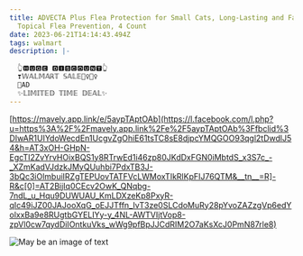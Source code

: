 ```yaml
---
title: ADVECTA Plus Flea Protection for Small Cats, Long-Lasting and Fast-Acting
  Topical Flea Prevention, 4 Count
date: 2023-06-21T14:14:43.494Z
tags: walmart
description: |-
  
  👆🅷🆄🅶🅴 🅳🅸🆂🅲🅾🆄🅽🆃👆
  ❣️𝕎𝔸𝕃𝕄𝔸ℝ𝕋 𝕊𝔸𝕃𝔼🏃‍♀️🏃‍♀️
  🥳AD
  ✨𝕃𝕀𝕄𝕀𝕋𝔼𝔻 𝕋𝕀𝕄𝔼 𝔻𝔼𝔸𝕃✨
---
```

<!--StartFragment-->

[https://mavely.app.link/e/5aypTAptOAb](https://l.facebook.com/l.php?u=https%3A%2F%2Fmavely.app.link%2Fe%2F5aypTAptOAb%3Ffbclid%3DIwAR1UIYdoWecdEn1UcgvZgOhiE61tsTC8sE8djpcYMQGOO93qgl2tDwdlJ54&h=AT3xOH-GHpN-EgcTI2ZvYrvHOixBQS1y8RTrwEd1i46zp80JKdDxFGN0iMbtdS_x3S7c_-_XZmKadVJdzkJMyQUuhbi7PdxTB3J-3bQc3iOlmbuiIRZgTEPUovTATFVcLWMoxTIkRlKpFIJ76QTM&__tn__=R]-R&c[0]=AT2BijIq0CEcv2OwK_QNqbg-7ndL_u_Hqu9DUWUAU_KmLDXzeKp8PxyR-qIc49iJZ00JAJooXqG_oEJJTffn_IvT3ze0SLCdoMuRy28pYvoZAZzgVp6edYolxxBa9e8RUgtbGYELIYy-y_4NL-AWTVIjtVop8-zpVl0cw7qydDiIOntkuVks_wWg9pfBpJJCdRIM2O7aKsXcJ0PmN87rle8)

<!--EndFragment-->

<!--StartFragment-->

![May be an image of text](https://scontent.fpat3-2.fna.fbcdn.net/v/t39.30808-6/355649271_6815759081781467_4464430754043058251_n.jpg?stp=dst-jpg_p526x296&_nc_cat=107&ccb=1-7&_nc_sid=5cd70e&_nc_ohc=UbHIk7t4M0cAX9vkwVW&_nc_ht=scontent.fpat3-2.fna&oh=00_AfCOPUW_FjN7Jf-wSN62I_-rwBaI0NrcN8KHEH6bGNkRzw&oe=64972447)

<!--EndFragment-->